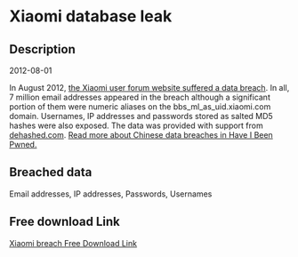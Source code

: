 # Xiaomi database leak

## Description

2012-08-01

In August 2012, <a href="https://thehackernews.com/2014/10/xiaomi-data-breach-hacker.html" target="_blank" rel="noopener">the Xiaomi user forum website suffered a data breach</a>. In all, 7 million email addresses appeared in the breach although a significant portion of them were numeric aliases on the bbs_ml_as_uid.xiaomi.com domain. Usernames, IP addresses and passwords stored as salted MD5 hashes were also exposed. The data was provided with support from <a href="https://dehashed.com/" target="_blank" rel="noopener">dehashed.com</a>. <a href="https://www.troyhunt.com/handling-chinese-data-breaches-in-have-i-been-pwned/" target="_blank" rel="noopener">Read more about Chinese data breaches in Have I Been Pwned.</a>

## Breached data

Email addresses, IP addresses, Passwords, Usernames

## Free download Link

[Xiaomi breach Free Download Link](https://tinyurl.com/2b2k277t)